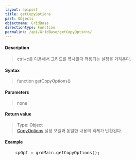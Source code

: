 ```yaml
---
layout: apipost
title: getCopyOptions
part: Objects
objectname: GridBase
directiontype: Function
permalink: /api/GridBase/getCopyOptions/
---
```



#### Description

> ctrl+c를 이용해서 그리드를 복사할때 적용되는 설정을 가져온다.

#### Syntax

> function getCopyOptions()

#### Parameters

> none

#### Return value

> Type: Object  
> [CopyOptions](/api/types/CopyOptions/) 설정 모델과 동일한 내용의 객체가 반환된다.

#### Example

<pre class="prettyprint">
    cpOpt = grdMain.getCopyOptions();
</pre>
